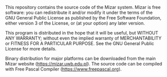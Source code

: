 This repository contains the source code of the Mizar system. 
Mizar is free software: you can redistribute it and/or modify
it under the terms of the GNU General Public License as published by
the Free Software Foundation, either version 3 of the License, or
(at your option) any later version.

This program is distributed in the hope that it will be useful,
but WITHOUT ANY WARRANTY; without even the implied warranty of
MERCHANTABILITY or FITNESS FOR A PARTICULAR PURPOSE.  See the
GNU General Public License for more details.

Binary distribution for major platforms can be downloaded from the main Mizar website (https://mizar.uwb.edu.pl).
The source code can be compiled with Free Pascal Compiler (https://www.freepascal.org).
